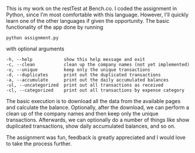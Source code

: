 This is my work on the restTest at Bench.co. I coded the assignment in Python, since I'm most comfortable with this
language. However, I'll quickly learn one of the other languages if given the opportunity. The basic functionality of
the app done by running

    python assignment.py

with optional arguments

    -h, --help            show this help message and exit
    -c, --clean           clean up the company names (not yet implemented)
    -u, --unique          keep only the unique transactions
    -d, --duplicates      print out the duplicated transactions
    -a, --accumulate      print out the daily accumulated balances
    -ul, --uncategorized  print out all transactions as received
    -cl, --categorized    print out all transactions by expense category

The basic execution is to download all the data from the available pages and calculate the balance. Optionally, after
the download, we can perform a clean up of the company names and then keep only the unique transactions. Afterwards,
we can optionally do a number of things like show duplicated transactions, show daily accumulated balances, and so on.

The assignment was fun, feedback is greatly appreciated and I would love to take the process further.